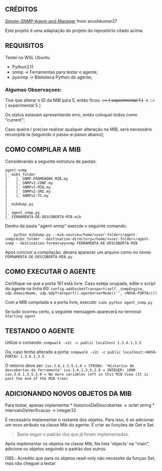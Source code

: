 ## CRÉDITOS

[Simple-SNMP-Agent-and-Manager](https://github.com/anushkumar27/Simple-SNMP-Agent-and-Manager/) from anushkumar27
    
Este projeto é uma adaptação do projeto do repositório citado acima.

## REQUISITOS
    
Testei no WSL Ubuntu

* Python3.11
* snmp        -> Ferramentas para testar o agente;
* pysnmp      -> Biblioteca Python do agente;


### Algumas Observaçoes:
Tive que alterar o ID da MIB para 5, então ficou:
    ~~::= { experimental 1 }~~ -> ::= { experimental 5 }

Os status estavam apresentando erro, então coloquei todos como "current";

Caso queira / precise realizar qualquer alteração na MIB, será necessário recompilá-la (seguindo o passo-a-passo abaixo);



## COMO COMPILAR A MIB

Considerando a seguinte estrutura de pastas:

    agent-snmp
    |_ mibs_folder
    |    |_ SNMP-FRAMEWORK-MIB.my
    |    |_ SNMPv2-CONF.my
    |    |_ SNMPv2-MIB.my
    |    |_ SNMPv2-SMI.my
    |    |_ SNMPv2-TC.my
    |
    |_ mibdump.py
    |
    |_ agent_snmp.py
    |_ FERRAMENTA-DE-DESCOBERTA-MIB.mib

Dentro da pasta "agent-snmp" execute o seguinte comando:
```
    python mibdump.py --mib-source=/home/<user-folder>/agent-snmp/mibs_folder --destination-directory=/home/<user-folder>/agent-snmp --destination-format=pysnmp FERRAMENTA-DE-DESCOBERTA-MIB
```

Após concluir a compilação, deverá aparecer um arquivo como no nome:
    `FERRAMENTA-DE-DESCOBERTA-MIB.py`



## COMO EXECUTAR O AGENTE

Certifique-se que a porta 161 está livre.
Caso esteja ocupada, edite o script do agente na linha 60:
    ```config.addSocketTransport(self._snmpEngine, udp.domainName, udp.UdpTransport().openServerMode(('', <NOVA-PORTA>)))```

Com a MIB compilada e a porta livre, execute:
    ```sudo python agent_snmp.py```

Se tudo ocorreu certo, a seguinte mensagem aparecerá no terminal:
    `Starting agent`



## TESTANDO O AGENTE

Utilize o comando:
    ```snmpwalk -v2c -c public localhost 1.3.6.1.3.5```

Ou, caso tenha alterado a porta:
    ```snmpwalk -v2c -c public localhost:<NOVA-PORTA> 1.3.6.1.3.5```

O retorno deve ser:
    ```
    iso.3.6.1.3.5.1.0 = STRING: "Historico de descobertas da ferramenta"
    iso.3.6.1.3.5.2.0 = INTEGER: 1000
    iso.3.6.1.3.5.2.0 = No more variables left in this MIB View (It is past the end of the MIB tree)
    ```



## ADICIONANDO NOVOS OBJETOS DA MIB

Para testar, apenas implementei
    * historicoDeDescobertas -> octet string
    * intervaloDeVerificacao -> integer32

É necessário implementar o restante dos objetos.
Para isso, é só adicionar um novo atributo na classe Mib do agente.
E criar as funções de Get e Set.

> Basta seguir o padrão dos que já foram implementados.

Após implementar os objetos na classe Mib,
Na lista 'objects' na "main", adicione os objetos seguindo o padrão dos outros.

OBS.: Acredito que para os objetos read-only não necessite da funçao Set, mas não cheguei a testar
